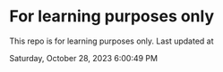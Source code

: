 # For learning purposes only
This repo is for learning purposes only.
Last updated at

Saturday, October 28, 2023 6:00:49 PM

